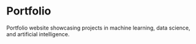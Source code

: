 # Portfolio
Portfolio website showcasing projects in machine learning, data science, and artificial intelligence.
